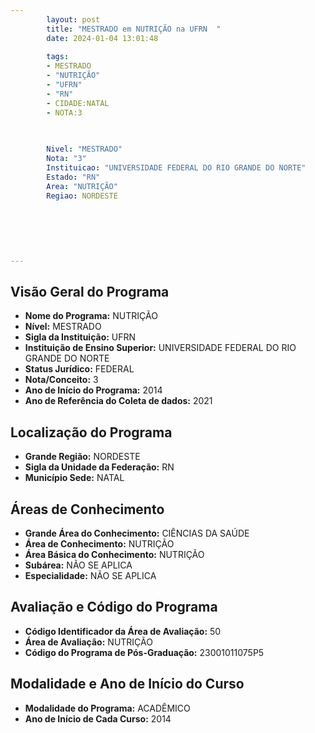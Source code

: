 ```yaml
---
        layout: post
        title: "MESTRADO em NUTRIÇÃO na UFRN  "
        date: 2024-01-04 13:01:48
     
        tags:
        - MESTRADO
        - "NUTRIÇÃO"
        - "UFRN"
        - "RN"
        - CIDADE:NATAL
        - NOTA:3
        
       

        Nivel: "MESTRADO"
        Nota: "3"
        Instituicao: "UNIVERSIDADE FEDERAL DO RIO GRANDE DO NORTE"
        Estado: "RN"
        Area: "NUTRIÇÃO"
        Regiao: NORDESTE
        
        
        
        
        
        
---
```

## Visão Geral do Programa
- **Nome do Programa:** NUTRIÇÃO
- **Nível:** MESTRADO
- **Sigla da Instituição:** UFRN
- **Instituição de Ensino Superior:** UNIVERSIDADE FEDERAL DO RIO GRANDE DO NORTE
- **Status Jurídico:** FEDERAL
- **Nota/Conceito:** 3
- **Ano de Início do Programa:** 2014
- **Ano de Referência do Coleta de dados:** 2021

## Localização do Programa
- **Grande Região:** NORDESTE
- **Sigla da Unidade da Federação:** RN
- **Município Sede:** NATAL

## Áreas de Conhecimento
- **Grande Área do Conhecimento:** CIÊNCIAS DA SAÚDE
- **Área de Conhecimento:** NUTRIÇÃO
- **Área Básica do Conhecimento:** NUTRIÇÃO
- **Subárea:** NÃO SE APLICA
- **Especialidade:** NÃO SE APLICA

## Avaliação e Código do Programa
- **Código Identificador da Área de Avaliação:** 50
- **Área de Avaliação:** NUTRIÇÃO
- **Código do Programa de Pós-Graduação:** 23001011075P5


## Modalidade e Ano de Início do Curso
- **Modalidade do Programa:** ACADÊMICO
- **Ano de Início de Cada Curso:** 2014
